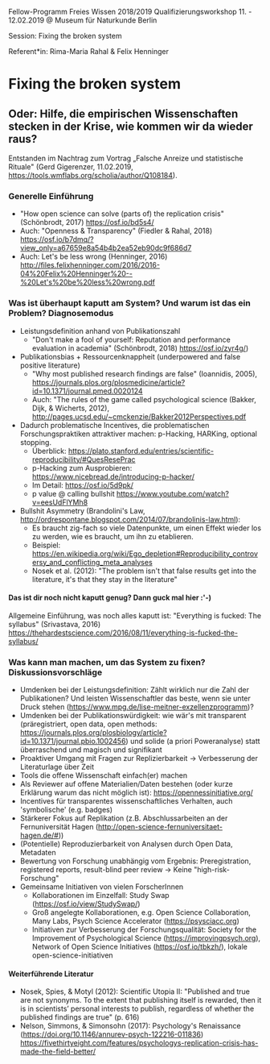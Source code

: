 Fellow-Programm Freies Wissen 2018/2019
Qualifizierungsworkshop 11. - 12.02.2019 @ Museum für Naturkunde Berlin

Session: Fixing the broken system

Referent\*in: Rima-Maria Rahal & Felix Henninger

# Fixing the broken system
## Oder: Hilfe, die empirischen Wissenschaften stecken in der Krise, wie kommen wir da wieder raus?

Entstanden im Nachtrag zum Vortrag „Falsche Anreize und statistische Rituale" (Gerd Gigerenzer, 11.02.2019, https://tools.wmflabs.org/scholia/author/Q108184).

### Generelle Einführung
* "How open science can solve (parts of) the replication crisis" (Schönbrodt, 2017) https://osf.io/bd5s4/
* Auch: "Openness & Transparency" (Fiedler & Rahal, 2018) https://osf.io/b7dmq/?view_only=a67659e8a54b4b2ea52eb90dc9f686d7 
* Auch: Let's be less wrong (Henninger, 2016) http://files.felixhenninger.com/2016/2016-04%20Felix%20Henninger%20--%20Let's%20be%20less%20wrong.pdf

### Was ist überhaupt kaputt am System? Und warum ist das ein Problem? Diagnosemodus

* Leistungsdefinition anhand von Publikationszahl
  * "Don't make a fool of yourself: Reputation and performance evaluation in academia" (Schönbrodt, 2018)  https://osf.io/zyr4g/)
* Publikationsbias + Ressourcenknappheit (underpowered and false positive literature)
  * "Why most published research findings are false" (Ioannidis, 2005), https://journals.plos.org/plosmedicine/article?id=10.1371/journal.pmed.0020124 
  * Auch: "The rules of the game called psychological science (Bakker, Dijk, & Wicherts, 2012), http://pages.ucsd.edu/~cmckenzie/Bakker2012Perspectives.pdf
* Dadurch problematische Incentives, die problematischen Forschungspraktiken attraktiver machen: p-Hacking, HARKing, optional stopping. 
  * Überblick: https://plato.stanford.edu/entries/scientific-reproducibility/#QuesResePrac 
  * p-Hacking zum Ausprobieren: https://www.nicebread.de/introducing-p-hacker/
  * Im Detail: https://osf.io/5d9pk/
  * p value @ calling bullshit https://www.youtube.com/watch?v=eesUdFlYMh8 
* Bullshit Asymmetry (Brandolini's Law, http://ordrespontane.blogspot.com/2014/07/brandolinis-law.html):  
  * Es braucht zig-fach so viele Datenpunkte, um einen Effekt wieder los zu werden, wie es braucht, um ihn zu etablieren.
  * Beispiel: https://en.wikipedia.org/wiki/Ego_depletion#Reproducibility_controversy_and_conflicting_meta_analyses
  * Nosek et al. (2012): "The problem isn't that false results get into the literature, it's that they stay in the literature"

#### Das ist dir noch nicht kaputt genug? Dann guck mal hier :'-)

Allgemeine Einführung, was noch alles kaputt ist: "Everything is fucked: The syllabus" (Srivastava, 2016)
https://thehardestscience.com/2016/08/11/everything-is-fucked-the-syllabus/

### Was kann man machen, um das System zu fixen? Diskussionsvorschläge

* Umdenken bei der Leistungsdefinition: Zählt wirklich nur die Zahl der Publikationen? Und leisten Wissenschaftler das beste, wenn sie unter Druck stehen (https://www.mpg.de/lise-meitner-exzellenzprogramm)?
* Umdenken bei der Publikationswürdigkeit: wie wär's mit transparent (präregistriert, open data, open methods: https://journals.plos.org/plosbiology/article?id=10.1371/journal.pbio.1002456) und solide (a priori Poweranalyse) statt überraschend und magisch und signifikant 
* Proaktiver Umgang mit Fragen zur Replizierbarkeit -> Verbesserung der Literaturlage über Zeit
* Tools die offene Wissenschaft einfach(er) machen
* Als Reviewer auf offene Materialien/Daten bestehen (oder kurze Erklärung warum das nicht möglich ist): https://opennessinitiative.org/
* Incentives für transparentes wissenschaftliches Verhalten, auch 'symbolische' (e.g. badges)
* Stärkerer Fokus auf Replikation (z.B. Abschlussarbeiten an der Fernuniversität Hagen (http://open-science-fernuniversitaet-hagen.de/#))
* (Potentielle) Reproduzierbarkeit von Analysen durch Open Data, Metadaten
* Bewertung von Forschung unabhängig vom Ergebnis: Preregistration, registered reports, result-blind peer review -> Keine "high-risk-Forschung"
* Gemeinsame Initiativen von vielen ForscherInnen 
  * Kollaborationen im Einzelfall: Study Swap (https://osf.io/view/StudySwap/)
  * Groß angelegte Kollaborationen, e.g. Open Science Collaboration, Many Labs, Psych Science Accelerator (https://psysciacc.org)
  * Initiativen zur Verbesserung der Forschungsqualität: Society for the Improvement of Psychological Science (https://improvingpsych.org), Network of Open Science Initiatives (https://osf.io/tbkzh/), lokale open-science-initiativen

#### Weiterführende Literatur
* Nosek, Spies, & Motyl (2012): Scientific Utopia II: "Published and true are not synonyms. To the extent that publishing itself is rewarded, then it is in scientists’ personal interests to publish, regardless of whether the published findings are true" (p. 616)
* Nelson, Simmons, & Simonsohn (2017): Psychology's Renaissance (https://doi.org/10.1146/annurev-psych-122216-011836)
https://fivethirtyeight.com/features/psychologys-replication-crisis-has-made-the-field-better/


